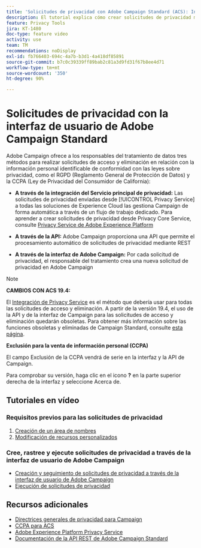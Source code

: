 ```yaml
---
title: 'Solicitudes de privacidad con Adobe Campaign Standard (ACS): Información general'
description: El tutorial explica cómo crear solicitudes de privacidad mediante la interfaz de Adobe Campaign Standard.
feature: Privacy Tools
jira: KT-1480
doc-type: feature video
activity: use
team: TM
recommendations: noDisplay
exl-id: fb766403-694c-4a7b-b3d1-4a418df85891
source-git-commit: b7c0c39339ff89bab2c81a3d9fd31f67b8ee4d71
workflow-type: tm+mt
source-wordcount: '350'
ht-degree: 90%

---
```


# Solicitudes de privacidad con la interfaz de usuario de Adobe Campaign Standard

Adobe Campaign ofrece a los responsables del tratamiento de datos tres métodos para realizar solicitudes de acceso y eliminación en relación con la información personal identificable de conformidad con las leyes sobre privacidad, como el RGPD (Reglamento General de Protección de Datos) y la CCPA (Ley de Privacidad del Consumidor de California):

* **A través de la integración del Servicio principal de privacidad:** Las solicitudes de privacidad enviadas desde [!UICONTROL Privacy Service] a todas las soluciones de Experience Cloud las gestiona Campaign de forma automática a través de un flujo de trabajo dedicado. Para aprender a crear solicitudes de privacidad desde Privacy Core Service, consulte [Privacy Service de Adobe Experience Platform](https://developer.adobe.com/apis/experienceplatform/gdpr.html)

* **A través de la API:** Adobe Campaign proporciona una API que permite el procesamiento automático de solicitudes de privacidad mediante REST

* **A través de la interfaz de Adobe Campaign:** Por cada solicitud de privacidad, el responsable del tratamiento crea una nueva solicitud de privacidad en Adobe Campaign

>[!NOTE]
>
> **CAMBIOS CON ACS 19.4:**
> 
> El [Integración de Privacy Service](https://developer.adobe.com/apis/experienceplatform/gdpr.html) es el método que debería usar para todas las solicitudes de acceso y eliminación. A partir de la versión 19.4, el uso de la API y de la interfaz de Campaign para las solicitudes de acceso y eliminación quedarán obsoletas. Para obtener más información sobre las funciones obsoletas y eliminadas de Campaign Standard, consulte [esta página](https://experienceleague.adobe.com/docs/campaign-standard/using/release-notes/deprecated-features.html?lang=es).
>
>**Exclusión para la venta de información personal (CCPA)**
>
> El campo Exclusión de la CCPA vendrá de serie en la interfaz y la API de Campaign.
>
> Para comprobar su versión, haga clic en el icono **?** en la parte superior derecha de la interfaz y seleccione Acerca de.

## Tutoriales en vídeo

### Requisitos previos para las solicitudes de privacidad

1. [Creación de un área de nombres](/help/privacy/namespaces-for-privacy-requests.md)
1. [Modificación de recursos personalizados](/help/privacy/custom-resources-for-privacy-requests.md)

### Cree, rastree y ejecute solicitudes de privacidad a través de la interfaz de usuario de Adobe Campaign

* [Creación y seguimiento de solicitudes de privacidad a través de la interfaz de usuario de Adobe Campaign](/help/privacy/create-and-track-privacy-requests.md)
* [Ejecución de solicitudes de privacidad](/help/privacy/execute-privacy-requests.md)

## Recursos adicionales

* [Directrices generales de privacidad para Campaign](https://experienceleague.adobe.com/docs/campaign-classic/using/getting-started/privacy/privacy-management.html?lang=es#getting-started)
* [CCPA para ACS](https://experienceleague.adobe.com/docs/campaign-standard/using/getting-started/privacy/privacy-requests.html?lang=es#privacy-requests)
* [Adobe Experience Platform Privacy Service](https://developer.adobe.com/apis/experienceplatform/gdpr.html)
* [Documentación de la API REST de Adobe Campaign Standard](https://final-docs.campaign.adobe.com/doc/standard/en/api/ACS_API.html#privacy-management)
